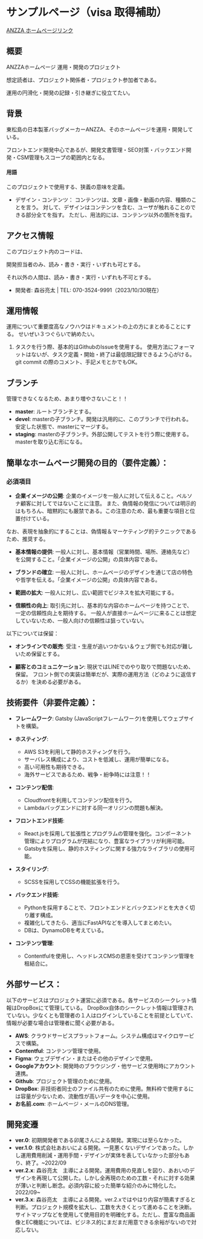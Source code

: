 
# サンプルページ（visa 取得補助）

[ANZZA ホームページリンク](https://anzza.jp/)

## 概要
ANZZAホームページ 運用・開発のプロジェクト

想定読者は、プロジェクト関係者・プロジェクト参加者である。

運用の円滑化・開発の記録・引き継ぎに役立てたい。

## 背景

東松島の日本製革バッグメーカーANZZA、そのホームページを運用・開発している。

フロントエンド開発中心であるが、開発文書管理・SEO対策・バックエンド開発・CSM管理もスコープの範囲内となる。

#### 用語
このプロジェクトで使用する、狭義の意味を定義。

- デザイン・コンテンツ：
コンテンツは、文章・画像・動画の内容、種類のことを言う。
対して、デザインはコンテンツを含む、ユーザが触れることのできる部分全てを指す。
ただし、用法的には、コンテンツ以外の箇所を指す。


## アクセス情報

このプロジェクト内のコードは、

開発担当者のみ、読み・書き・実行・いずれも可とする。

それ以外の人間は、読み・書き・実行・いずれも不可とする。

- 開発者: 森谷亮太 | TEL: 070-3524-9991（2023/10/30現在）

## 運用情報
運用について重要度高なノウハウはドキュメントの上の方にまとめることにする。
せいぜい３つぐらいで納めたい。

1. タスクを行う際、基本的はGithubのIssueを使用する。
   使用方法にフォーマットはないが、タスク定義・開始・終了は最低限記録できるよう心がける。
   git commit の際のコメント、手記メモとかでもOK。

## ブランチ
管理できなくなるため、あまり増やさないこと！！
- **master**: ルートブランチとする。
- **devel**: masterの子ブランチ。開発は汎用的に、このブランチで行われる。安定した状態で、masterにマージする。
- **staging**: masterの子ブランチ。外部公開してテストを行う際に使用する。masterを取り込む形になる。


## 簡単なホームページ開発の目的（要件定義）：
### 必須項目

* **企業イメージの公開**:
企業のイメージを一般人に対して伝えること。ペルソナ顧客に対してではないことに注意。
また、偽情報の発信については明示的はもちろん、暗黙的にも厳禁である。この注意のため、最も重要な項目と位置付けている。

なお、表現を抽象的にすることは、偽情報＆マーケティング的テクニックであるため、推奨する。

* **基本情報の提供**:
一般人に対し、基本情報（営業時間、場所、連絡先など）を公開すること。「企業イメージの公開」の具体内容である。

* **ブランドの確立**:
一般人に対し、ホームページのデザインを通じて店の特色や哲学を伝える。「企業イメージの公開」の具体内容である。

* **範囲の拡大**:
一般人に対し、広い範囲でビジネスを拡大可能にする。

* **信頼性の向上**:
取引先に対し、基本的な内容のホームページを持つことで、一定の信頼性向上を期待する。
一般人が直接ホームページに来ることは想定していないため、一般人向けの信頼性は狙っていない。


以下については保留：

* **オンラインでの販売**:
受注・生産が追いつかない＆ウェブ側でも対応が難しいため保留とする。

* **顧客とのコミュニケーション**:
現状ではLINEでのやり取りで問題ないため、保留。
フロント側での実装は簡単だが、実際の運用方法（どのように返信するか）を決める必要がある。


## 技術要件（非要件定義）：
- **フレームワーク**: Gatsby (JavaScriptフレームワーク)を使用してウェブサイトを構築。

- **ホスティング**: 
   - AWS S3を利用して静的ホスティングを行う。
   - サーバレス構成により、コストを低減し、運用が簡単になる。
   - 高い可用性も期待できる。
   - 海外サービスであるため、戦争・紛争時には注意！！
   
- **コンテンツ配信**:
   - Cloudfrontを利用してコンテンツ配信を行う。
   - Lambdaバッグエンドに対する同一オリジンの問題も解決。

- **フロントエンド技術**:
   - React.jsを採用して拡張性とプログラムの管理を強化。コンポーネント管理によりプログラムが完結になり、豊富なライブラリが利用可能。
   - Gatsbyを採用し、静的ホスティングに関する強力なライブラリの使用可能。
   
- **スタイリング**:
   - SCSSを採用してCSSの機能拡張を行う。

- **バックエンド技術**:
   - Pythonを採用することで、フロントエンドとバックエンドとを大きく切り離す構成。
   - 複雑化してきたら、適当にFastAPIなどを導入してまとめたい。
   - DBは、DynamoDBを考えている。

- **コンテンツ管理**:
   - Contentfulを使用し、ヘッドレスCMSの恩恵を受けてコンテンツ管理を租結合に。


## 外部サービス：
以下のサービスはプロジェクト運営に必須である。各サービスのシークレット情報はDropBoxにて管理している。
DropBox自体のシークレット情報は管理されていない。少なくとも管理者の１人はログインしていることを前提としていて、情報が必要な場合は管理者に聞く必要がある。

- **AWS**: クラウドサービスプラットフォーム。システム構成はマイクロサービスで構築。
- **Contentful**: コンテンツ管理で使用。
- **Figma**: ウェブデザイン・またはその他のデザインで使用。
- **Googleアカウント**: 開発時のブラウジング・他サービス使用時にアカウント連携。
- **Github**: プロジェクト管理のために使用。
- **DropBox**: 非技術者同士のファイル共有のために使用。無料枠で使用するには容量が少ないため、流動性が高いデータを中心に使用。
- **お名前.com**: ホームページ・メールのDNS管理。

## 開発変遷
- **ver.0**: 初期開発者である卯尾さんによる開発。実現には至らなかった。
- **ver.1.0**: 株式会社あおいによる開発。一見悪くないデザインであった。しかし運用費用削減・運用手間・デザインが実体を表していなかった部分もあり、終了。~2022/09
- **ver.2.x**: 森谷亮太　主導による開発。運用費用の見直しを図り、あおいのデザインを再現して公開した。しかし全再現のための工数・それに対する効果が薄いと判断し断念。必須内容に絞った簡単な紹介のみに特化した。2022/09~
- **ver.3.x**: 森谷亮太　主導による開発。ver.2.xではやはり内容が簡素すぎると判断。プロジェクト規模を拡大し、工数を大きくとって進めることを決断。サイトマップなどを使用して使用目的を明確化する。ただし、豊富な商品画像とEC機能については、ビジネス的にまだまだ用意できる余裕がないので対応しない。

